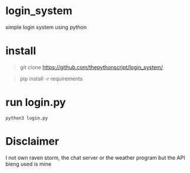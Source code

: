 # login_system
simple login system using python
# install
> git clone https://github.com/thepythonscript/login_system/

> pip install -r requirements
# run login.py
`python3 login.py`
# Disclaimer
I not own raven storm, the chat server or the weather program but the API bieng used is mine
